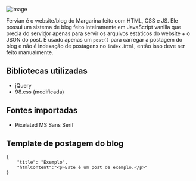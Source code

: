 ![image](https://github.com/user-attachments/assets/71d020cf-f822-4f82-ba68-44ed53f6f1e6)

Fervian é o website/blog do Margarina feito com HTML, CSS e JS. Ele possui um sistema de blog feito inteiramente em JavaScript vanilla que precia do servidor apenas para servir os arquivos estáticos do website + o JSON do post. É usado apenas um ``post()`` para carregar a postagem do blog e não é indexação de postagens no ``index.html``, então isso deve ser feito manualmente.

## Bibliotecas utilizadas
 - jQuery
 - 98.css (modificada)

## Fontes importadas
 - Pixelated MS Sans Serif

## Template de postagem do blog
```
{  
    "title": "Exemplo",
    "htmlContent":"<p>Este é um post de exemplo.</p>"
}
```
